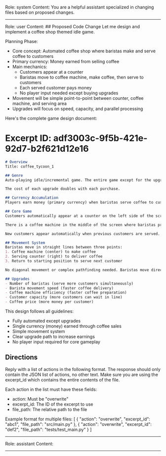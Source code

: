 Role: system
Content: You are a helpful assistant specialized in changing files based on proposed changes.
__________________
Role: user
Content: ## Proposed Code Change
Let me design and implement a coffee shop themed idle game.

Planning Phase:
- Core concept: Automated coffee shop where baristas make and serve coffee to customers
- Primary currency: Money earned from selling coffee
- Main mechanics: 
  - Customers appear at a counter
  - Baristas move to coffee machine, make coffee, then serve to customers
  - Each served customer pays money
  - No player input needed except buying upgrades
- Movement will be simple point-to-point between counter, coffee machine, and serving area
- Upgrades will focus on speed, capacity, and parallel processing

Here's the complete game design document:

# Excerpt ID: adf3003c-9f5b-421e-92d7-b2f621d12e16
```markdown docs/overview.md
# Overview
Title: coffee_tycoon_1

## Genre
Auto-playing idle/incremental game. The entire game except for the upgrades is fully automated. The player will earn more of the primary currency over time

The cost of each upgrade doubles with each purchase.

## Currency Accumulation
Players earn money (primary currency) when baristas serve coffee to customers. Each customer pays a fixed amount when served their coffee.

## Core Game
Customers automatically appear at a counter on the left side of the screen. Baristas move to the coffee machine to prepare coffee, then serve it to waiting customers. Each customer has a coffee order displayed above them.

There is a coffee machine in the middle of the screen where baristas prepare drinks. The right side has a serving counter where completed orders are delivered to customers.

New customers appear automatically when previous customers are served. Multiple customers can wait in line.

## Movement System
Baristas move in straight lines between three points:
1. Coffee machine (center) to make coffee
2. Serving counter (right) to deliver coffee
3. Return to starting position to serve next customer

No diagonal movement or complex pathfinding needed. Baristas move directly between points.

## Upgrades
- Number of baristas (serve more customers simultaneously)
- Barista movement speed (faster coffee delivery)
- Coffee machine efficiency (faster coffee preparation)
- Customer capacity (more customers can wait in line)
- Coffee price (more money per customer)
```

This design follows all guidelines:
- Fully automated except upgrades
- Single currency (money) earned through coffee sales
- Simple movement system
- Clear upgrade path to increase earnings
- No player input required for core gameplay

## Directions
Reply with a list of actions in the following format. The response should only contain the JSON list of actions, no other text.
Make sure you are using the excerpt_id which contains the entire contents of the file.

Each action in the list must have these fields:
- action: Must be "overwrite"
- excerpt_id: The ID of the excerpt to use
- file_path: The relative path to the file

Example format for multiple files:
[
    {
        "action": "overwrite",
        "excerpt_id": "abc1",
        "file_path": "src/main.py"
    },
    {
        "action": "overwrite",
        "excerpt_id": "def2",
        "file_path": "tests/test_main.py"
    }
]
__________________
Role: assistant
Content: 
__________________
